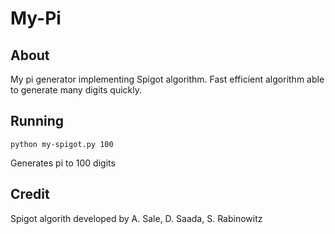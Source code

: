 # My-Pi

## About
My pi generator implementing Spigot algorithm. Fast efficient algorithm able to generate many digits quickly.

## Running

```
python my-spigot.py 100
```

Generates pi to 100 digits

## Credit

Spigot algorith developed by A. Sale, D. Saada, S. Rabinowitz

